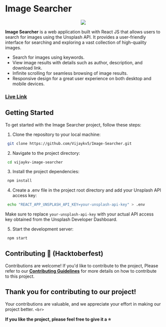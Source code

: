 # Image Searcher

<p align="center">
 <img src="https://i.ibb.co/gSSxMS4/Image-1-removebg-preview.png">
</p>

**Image Searcher** is a web application built with React JS that allows users to search for images using the Unsplash API. It provides a user-friendly interface for searching and exploring a vast collection of high-quality images.

- Search for images using keywords.
- View image results with details such as author, description, and download link.
- Infinite scrolling for seamless browsing of image results.
- Responsive design for a great user experience on both desktop and mobile devices.

### [Live Link](https://vijaykv-image-searcher.netlify.app/)

## Getting Started

To get started with the Image Searcher project, follow these steps:

1. Clone the repository to your local machine:

```bash
 git clone https://github.com/Vijaykv5/Image-Searcher.git 
```

2. Navigate to the project directory:

```bash
 cd vijaykv-image-searcher
```

3. Install the project dependencies:

```bash
 npm install
```

4. Create a .env file in the project root directory and add your Unsplash API access key:

```bash
 echo "REACT_APP_UNSPLASH_API_KEY=your-unsplash-api-key" > .env
```

Make sure to replace `your-unsplash-api-key` with your actual API access key obtained from the Unsplash Developer Dashboard.

5. Start the development server:

```bash
 npm start
```

## Contributing 🚀 (Hacktoberfest)

Contributions are welcome! If you'd like to contribute to the project, Please refer to our **[Contributing Guidelines](CONTRIBUTING.md)** for more details on how to contribute to this project.

## Thank you for contributing to our project!

 Your contributions are valuable, and we appreciate your effort in making our project better. `<br>`

 **If you like the project, please feel free to give it a ⭐️**
